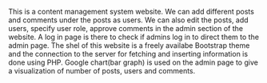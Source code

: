 This is a content management system website. We can add different posts and comments under the posts as users. We can also edit the posts, add users, specify user role, approve comments in the admin section of the website. A log in page is there to check if admins log in to direct them to the admin page. The shel of this website is a freely availabe Bootstrap theme and the connection to the server for fetching and inserting information is done using PHP. Google chart(bar graph) is used on the admin page to give a visualization of number of posts, users and comments.
 
